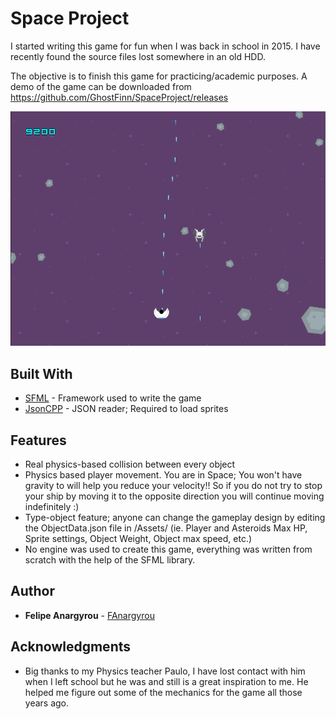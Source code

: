 # Space Project

I started writing this game for fun when I was back in school in 2015. I have recently found the source files lost somewhere in an old HDD.

The objective is to finish this game for practicing/academic purposes. A demo of the game can be downloaded from https://github.com/GhostFinn/SpaceProject/releases

![test](./gameplay.png)

## Built With

* [SFML](https://www.sfml-dev.org/) - Framework used to write the game
* [JsonCPP](https://github.com/open-source-parsers/jsoncpp) - JSON reader; Required to load sprites

## Features

* Real physics-based collision between every object
* Physics based player movement. You are in Space; You won't have gravity to will help you reduce your velocity!! So if you do not try to stop your ship by moving it to the opposite direction you will continue moving indefinitely :) 
* Type-object feature; anyone can change the gameplay design by editing the ObjectData.json file in /Assets/ (ie. Player and Asteroids Max HP, Sprite settings, Object Weight, Object max speed, etc.)
* No engine was used to create this game, everything was written from scratch with the help of the SFML library.

## Author

* **Felipe Anargyrou** - [FAnargyrou](https://github.com/FAnargyrou)

## Acknowledgments

* Big thanks to my Physics teacher Paulo, I have lost contact with him when I left school but he was and still is a great inspiration to me. He helped me figure out some of the mechanics for the game all those years ago.

